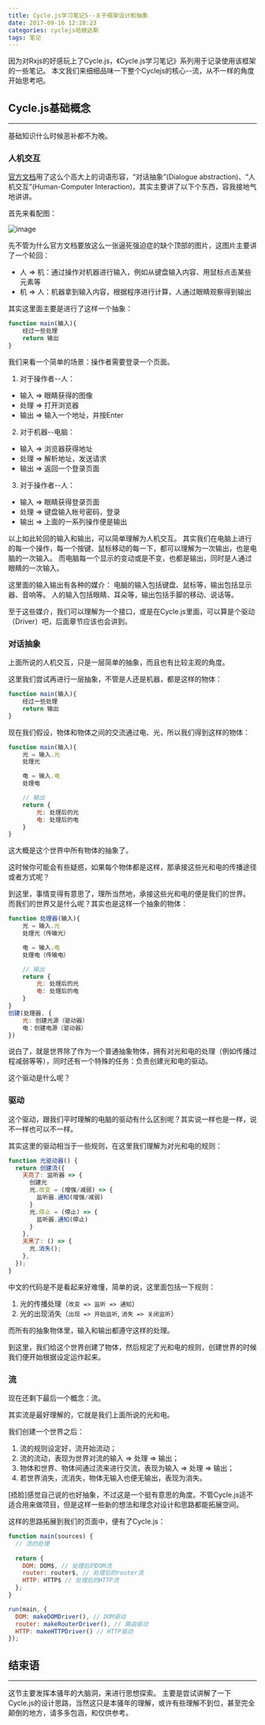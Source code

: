 ```yaml
---
title: Cycle.js学习笔记5--关于框架设计和抽象
date: 2017-09-16 12:28:23
categories: cyclejs哈根达斯
tags: 笔记
---
```

因为对Rxjs的好感玩上了Cycle.js，《Cycle.js学习笔记》系列用于记录使用该框架的一些笔记。
本文我们来细细品味一下整个Cyclejs的核心--流，从不一样的角度开始思考吧。
<!--more-->

## Cycle.js基础概念
---
基础知识什么时候恶补都不为晚。

### 人机交互
[官方文档](https://cycle.js.org/dialogue.html)用了这么个高大上的词语形容，“对话抽象”(Dialogue abstraction)、“人机交互”(Human-Computer Interaction)，其实主要讲了以下个东西，容我接地气地讲讲。

首先来看配图：

![image](http://o905ne85q.bkt.clouddn.com/8JS%60Y%7B$TBJ1H%29%7B_~O6DI907.png)

先不管为什么官方文档要放这么一张逼死强迫症的缺个顶部的图片，这图片主要讲了一个轮回：
- 人 => 机：通过操作对机器进行输入，例如从键盘输入内容、用鼠标点击某些元素等
- 机 => 人：机器拿到输入内容，根据程序进行计算，人通过眼睛观察得到输出

其实这里面主要是进行了这样一个抽象：

``` javascript
function main(输入){
    经过一些处理
    return 输出
}
```

我们来看一个简单的场景：操作者需要登录一个页面。

1. 对于操作者--人：
- 输入 => 眼睛获得的图像
- 处理 => 打开浏览器
- 输出 => 输入一个地址，并按Enter

2. 对于机器--电脑：
- 输入 => 浏览器获得地址
- 处理 => 解析地址，发送请求
- 输出 => 返回一个登录页面

3. 对于操作者--人：
- 输入 => 眼睛获得登录页面
- 处理 => 键盘输入帐号密码，登录
- 输出 => 上面的一系列操作便是输出

以上如此轮回的输入和输出，可以简单理解为人机交互。
其实我们在电脑上进行的每一个操作，每一个按键、鼠标移动的每一下，都可以理解为一次输出，也是电脑的一次输入。
而电脑每一个显示的变动或是不变，也都是输出，同时是人通过眼睛的一次输入。

这里面的输入输出有各种的媒介：
电脑的输入包括键盘、鼠标等，输出包括显示器、音响等。
人的输入包括眼睛、耳朵等，输出包括手脚的移动、说话等。

至于这些媒介，我们可以理解为一个接口，或是在Cycle.js里面，可以算是个驱动（Driver）吧，后面章节应该也会讲到。

### 对话抽象
上面所说的人机交互，只是一层简单的抽象，而且也有比较主观的角度。

这里我们尝试再进行一层抽象，不管是人还是机器，都是这样的物体：

``` javascript
function main(输入){
    经过一些处理
    return 输出
}
```

现在我们假设，物体和物体之间的交流通过电、光，所以我们得到这样的物体：

``` javascript
function main(输入){
    光 = 输入.光
    处理光

    电 = 输入.电
    处理电

    // 输出
    return {
        光: 处理后的光
        电: 处理后的电
    }
}
```

这大概是这个世界中所有物体的抽象了。

这时候你可能会有些疑惑，如果每个物体都是这样，那承接这些光和电的传播途径或者方式呢？

到这里，事情变得有意思了，理所当然地，承接这些光和电的便是我们的世界。
而我们的世界又是什么呢？其实也是这样一个抽象的物体：

``` javascript
function 处理器(输入){
    光 = 输入.光
    处理光（传输光）

    电 = 输入.电
    处理电（传输电）

    // 输出
    return {
        光: 处理后的光
        电: 处理后的电
    }
}
创建(处理器, {
    光: 创建光源（驱动器）
    电：创建电源（驱动器）
})
```

说白了，就是世界除了作为一个普通抽象物体，拥有对光和电的处理（例如传播过程减弱等等），同时还有一个特殊的任务：负责创建光和电的驱动。

这个驱动是什么呢？

### 驱动
这个驱动，跟我们平时理解的电脑的驱动有什么区别呢？其实说一样也是一样，说不一样也可以不一样。

其实这里的驱动相当于一些规则，在这里我们理解为对光和电的规则：

``` javascript
function 光驱动器() {
  return 创建流({
    天亮了: 监听器 => {
      创建光
      光.改变 = (增强/减弱) => {
        监听器.通知(增强/减弱)
      }
      光.停止 = (停止) => {
        监听器.通知(停止)
      }
    },
    天黑了: () => {
      光.消失();
    },
  });
}
```

中文的代码是不是看起来好难懂，简单的说，这里面包括一下规则：
1. 光的传播处理（`改变 => 监听 => 通知`）
2. 光的出现消失（`出现 => 开始监听`, `消失 => 关闭监听`）

而所有的抽象物体里，输入和输出都遵守这样的处理。

到这里，我们给这个世界创建了物体，然后规定了光和电的规则，创建世界的时候我们便开始根据设定运作起来。

### 流
现在还剩下最后一个概念：流。

其实流是最好理解的，它就是我们上面所说的光和电。

我们创建一个世界之后：
1. 流的规则设定好，流开始流动；
2. 流的流动，表现为世界对流的输入 => 处理 => 输出；
3. 物体和世界、物体间通过流来进行交流，表现为输入 => 处理 => 输出；
4. 若世界消失，流消失，物体无输入也便无输出，表现为消失。

[捂脸]感觉自己说的也好抽象，不过这是一个挺有意思的角度。不管Cycle.js适不适合用来做项目，但是这样一些新的想法和理念对设计和思路都能拓展空间。

这样的思路拓展到我们的页面中，便有了Cycle.js：

``` javascript
function main(sources) {
  // 流的处理
  
  return {
    DOM: DOM$, // 处理后的DOM流
    router: router$, // 处理后的router流
    HTTP: HTTP$ // 处理后的HTTP流
  };
}

run(main, {
  DOM: makeDOMDriver(), // DOM驱动
  router: makeRouterDriver(), // 路由驱动
  HTTP: makeHTTPDriver() // HTTP驱动
});
```

## 结束语
-----
这节主要发挥本骚年的大脑洞，来进行思想探索。
主要是尝试讲解了一下Cycle.js的设计思路，当然这只是本骚年的理解，或许有些理解不到位，甚至完全颠倒的地方，请多多包涵，和仅供参考。